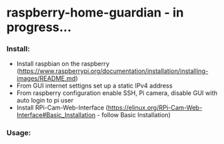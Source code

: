 # raspberry-home-guardian - in progress...

### Install:
- Install raspbian on the raspberry (https://www.raspberrypi.org/documentation/installation/installing-images/README.md)
- From GUI internet settigns set up a static IPv4 address
- From raspberry configuration enable SSH, Pi camera, disable GUI with auto login to pi user
- Install RPi-Cam-Web-Interface (https://elinux.org/RPi-Cam-Web-Interface#Basic_Installation - follow Basic Installation)


### Usage:
